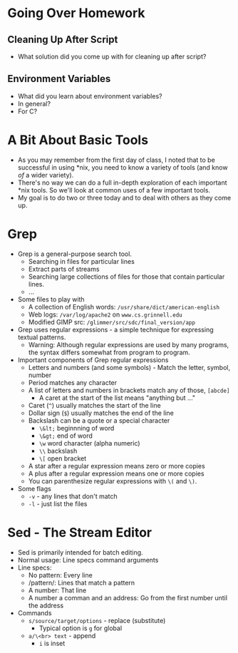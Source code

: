 ---
---
Going Over Homework
===================

Cleaning Up After Script
------------------------

* What solution did you come up with for cleaning up after script?

Environment Variables
---------------------

* What did you learn about environment variables?
* In general?
* For C?

A Bit About Basic Tools
=======================

* As you may remember from the first day of class, I noted that to be
  successful in using *nix, you need to know a variety of tools (and know
  *of* a wider variety).
* There's no way we can do a full in-depth exploration of each important
  *nix tools.  So we'll look at common uses of a few important tools.
* My goal is to do two or three today and to deal with others as they
  come up.

Grep
====

* Grep is a general-purpose search tool.
  + Searching in files for particular lines
  + Extract parts of streams
  + Searching large collections of files for those that contain particular
    lines.
  + ...
* Some files to play with
  + A collection of English words: `/usr/share/dict/american-english`
  + Web logs: `/var/log/apache2` on `www.cs.grinnell.edu`
  + Modified GIMP src: `/glimmer/src/sdc/final_version/app`
* Grep uses regular expressions - a simple technique for expressing textual
  patterns.
  + Warning: Although regular expressions are used by many programs, the
    syntax differs somewhat from program to program.
* Important components of Grep regular expressions
  + Letters and numbers (and some symbols) - Match the letter, symbol, number
  + Period matches any character
  + A list of letters and numbers in brackets match any of those,
    `[abcde]`
    - A caret at the start of the list means "anything but ..."
  + Caret (`^`) usually matches the start of the line
  + Dollar sign (`$`) usually matches the end of the line
  + Backslash can be a quote or a special character
    - `\&lt;` beginnning of word
    - `\&gt;` end of word
    - `\w` word character (alpha numeric)
    - `\\` backslash
    - `\[` open bracket
  + A star after a regular expression means zero or more copies
  + A plus after a regular expression means one or more copies
  + You can parenthesize regular expressions with `\(` and
    `\)`.
* Some flags
  + `-v` - any lines that don't match
  + `-l` - just list the files

Sed - The Stream Editor
=======================

* Sed is primarily intended for batch editing.
* Normal usage: Line specs command arguments
* Line specs:
  + No pattern: Every line
  + /pattern/: Lines that match a pattern
  + A number: That line
  + A number a comman and an address: Go from the first number until the
    address
* Commands
  + `s/source/target/options` - replace (substitute)
    - Typical option is `g` for global
  + `a/\<br>
    text` - append
    - `i` is inset

